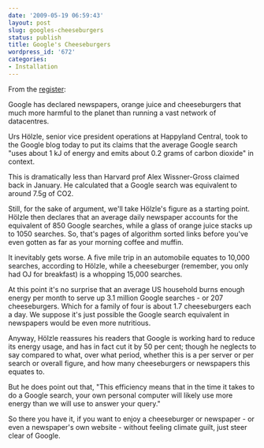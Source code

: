 ```yaml
---
date: '2009-05-19 06:59:43'
layout: post
slug: googles-cheeseburgers
status: publish
title: Google's Cheeseburgers
wordpress_id: '672'
categories:
- Installation
---
```


From the [register](http://www.theregister.co.uk/2009/05/12/google_climate/):

Google has declared newspapers, orange juice and cheeseburgers that much more harmful to the planet than running a vast network of datacentres.


Urs Hölzle, senior vice president operations at Happyland Central, took to the Google blog today to put its claims that the average Google search "uses about 1 kJ of energy and emits about 0.2 grams of carbon dioxide" in context.

This is dramatically less than Harvard prof Alex Wissner-Gross claimed back in January. He calculated that a Google search was equivalent to around 7.5g of CO2.

Still, for the sake of argument, we'll take Hölzle's figure as a starting point. Hölzle then declares that an average daily newspaper accounts for the equivalent of 850 Google searches, while a glass of orange juice stacks up to 1050 searches. So, that's pages of algorithm sorted links before you've even gotten as far as your morning coffee and muffin.

It inevitably gets worse. A five mile trip in an automobile equates to 10,000 searches, according to Hölzle, while a cheeseburger (remember, you only had OJ for breakfast) is a whopping 15,000 searches.

At this point it's no surprise that an average US household burns enough energy per month to serve up 3.1 million Google searches - or 207 cheeseburgers. Which for a family of four is about 1.7 cheeseburgers each a day. We suppose it's just possible the Google search equivalent in newspapers would be even more nutritious.

Anyway, Hölzle reassures his readers that Google is working hard to reduce its energy usage, and has in fact cut it by 50 per cent; though he neglects to say compared to what, over what period, whether this is a per server or per search or overall figure, and how many cheeseburgers or newspapers this equates to.

But he does point out that, "This efficiency means that in the time it takes to do a Google search, your own personal computer will likely use more energy than we will use to answer your query."

So there you have it, if you want to enjoy a cheeseburger or newspaper - or even a newspaper's own website - without feeling climate guilt, just steer clear of Google.
